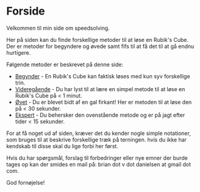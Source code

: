 ﻿# Forside
Velkommen til min side om speedsolving.

Her på siden kan du finde forskellige metoder til at løse en Rubik's Cube. Der er metoder for begyndere og øvede samt fifs til at få det til at gå endnu hurtigere.

Følgende metoder er beskrevet på denne side:			
- <a href="../loesningsmetoder/awesome/">Begynder</a> - En Rubik's Cube kan faktisk løses med kun syv forskellige trin.
- <a href="../loesningsmetoder/epic">Videregående</a> - Du har lyst til at lære en simpel metode til at løse en Rubik's Cube på < 1 minut.
- <a href="../loesningsmetoder/legendary">Øvet</a> - Du er blevet bidt af en gal firkant! Her er metoden til at løse den på < 30 sekunder.
- <a href="../loesningsmetoder/onfire">Ekspert</a> - Du behersker den ovenstående metode og er på jagt efter tider < 15 sekunder.

For at få noget ud af siden, kræver det du kender nogle simple notationer, som bruges til at beskrive forskellige træk på terningen. hvis du ikke har kendskab til disse skal du lige forbi <a ref="">her</a> først.

Hvis du har spørgsmål, forslag til forbedringer eller nye emner der burde tages op kan der smides en mail på: brian dot v dot danielsen at gmail dot com.

God fornøjelse!